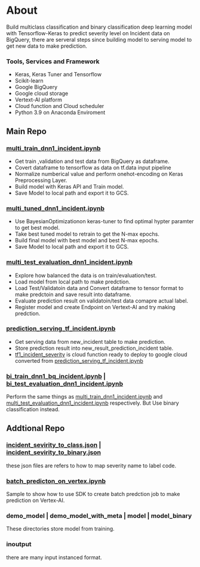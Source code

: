 # About
Build multiclass classification and binary classification deep learning model  with Tensorflow-Keras to predict severity level on Incident data on BigQuery, there are serveral steps since building model to serving model to get new data to make prediction.

### Tools, Services and Framework
- Keras, Keras Tuner and Tensorflow
- Scikit-learn
- Google BigQuery
- Google cloud storage
- Vertext-AI platform
- Cloud function and Cloud scheduler
- Python 3.9 on Anaconda Enviroment

## Main Repo

### [multi_train_dnn1_incident.ipynb](https://github.com/technqvi/SMart-AI/blob/main/Model-TF_Keras/DNN-1-TF-KerasProcessing/multi_train_dnn1_incident.ipynb)
- Get train ,validation and test data from BigQuery as dataframe.
- Covert dataframe to tensorflow as data on tf.data input pipeline
- Normalize numberical value and perform onehot-encoding on Keras Preprocessing Layer.
- Build model with Keras API and  Train model.
- Save Model to local path and export it to GCS.
### [multi_tuned_dnn1_incident.ipynb](https://github.com/technqvi/SMart-AI/blob/main/Model-TF_Keras/DNN-1-TF-KerasProcessing/multi_tuned_dnn1_incident.ipynb)
- Use BayesianOptimizationon keras-tuner to find optimal hypter paramter to get best model.
- Take best tuned model to retrain to get the N-max epochs.
- Build final model with best model and best  N-max epochs.
- Save Model to local path and export it to GCS.
### [multi_test_evaluation_dnn1_incident.ipynb](https://github.com/technqvi/SMart-AI/blob/main/Model-TF_Keras/DNN-1-TF-KerasProcessing/multi_test_evaluation_dnn1_incident.ipynb)
- Explore how balanced the data is on train/evaluation/test.
- Load model from local path to make predction.
- Load Test/Validatoin data and Convert dataframe to tensor format to make predctoin and save result into dataframe.
- Evaluate prediction result on validatoin/test data comapre actual label.
- Register model and create Endpoint on Vertext-AI and try making predction.
### [prediction_serving_tf_incident.ipynb](https://github.com/technqvi/SMart-AI/blob/main/Model-TF_Keras/DNN-1-TF-KerasProcessing/prediction_serving_tf_incident.ipynb)
- Get serving data from new_incident table to make prediction.
- Store prediction result into new_result_prediction_incident table.
- [tf1_incident_severity](https://github.com/technqvi/SMart-AI/tree/main/Model-TF_Keras/DNN-1-TF-KerasProcessing/tf1_incident_severity) is cloud function ready to deploy to google cloud converted from [prediction_serving_tf_incident.ipynb](https://github.com/technqvi/SMart-AI/blob/main/Model-TF_Keras/DNN-1-TF-KerasProcessing/prediction_serving_tf_incident.ipynb) 

### [bi_train_dnn1_bq_incident.ipynb](https://github.com/technqvi/SMart-AI/blob/main/Model-TF_Keras/DNN-1-TF-KerasProcessing/bi_train_dnn1_bq_incident.ipynb) | [bi_test_evaluation_dnn1_incident.ipynb](https://github.com/technqvi/SMart-AI/blob/main/Model-TF_Keras/DNN-1-TF-KerasProcessing/bi_test_evaluation_dnn1_incident.ipynb)
Perform the same things as   [multi_train_dnn1_incident.ipynb](https://github.com/technqvi/SMart-AI/blob/main/Model-TF_Keras/DNN-1-TF-KerasProcessing/multi_train_dnn1_incident.ipynb) and  [multi_test_evaluation_dnn1_incident.ipynb](https://github.com/technqvi/SMart-AI/blob/main/Model-TF_Keras/DNN-1-TF-KerasProcessing/multi_test_evaluation_dnn1_incident.ipynb) respectively. But Use binary classification instead. 



## Addtional Repo

### [incident_sevirity_to_class.json](https://github.com/technqvi/SMart-AI/blob/main/Model-TF_Keras/DNN-1-TF-KerasProcessing/incident_sevirity_to_class.json) | [incident_sevirity_to_binary.json](https://github.com/technqvi/SMart-AI/blob/main/Model-TF_Keras/DNN-1-TF-KerasProcessing/incident_sevirity_to_binary.json)
these json files are refers to how to map severity name to label code.
### [batch_predicton_on_vertex.ipynb](https://github.com/technqvi/SMart-AI/blob/main/Model-TF_Keras/DNN-1-TF-KerasProcessing/batch_predicton_on_vertex.ipynb)
Sample to show how to use SDK to create batch predction job to make prediction on Vertex-AI.

### demo_model |  demo_model_with_meta | model | model_binary
These directories store model from training.

###  inoutput 
there are many input instanced format.






